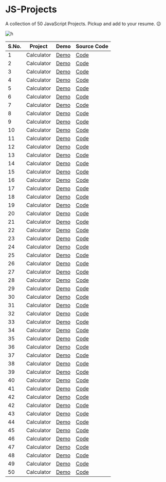 # JS-Projects
A collection of 50 JavaScript Projects. Pickup and add to your resume. 😉

![h](https://user-images.githubusercontent.com/64016811/137616384-5a7fb77e-030f-4ffb-b250-3188710284f2.jpg)


| S.No. | Project | Demo | Source Code | 
|-------|---------|------|-------------|
| 1 | Calculator | [Demo]() | [Code]() |
| 2 | Calculator | [Demo]() | [Code]() |
| 3 | Calculator | [Demo]() | [Code]() |
| 4 | Calculator | [Demo]() | [Code]() |
| 5 | Calculator | [Demo]() | [Code]() |
| 6 | Calculator | [Demo]() | [Code]() |
| 7 | Calculator | [Demo]() | [Code]() |
| 8 | Calculator | [Demo]() | [Code]() |
| 9 | Calculator | [Demo]() | [Code]() |
| 10 | Calculator | [Demo]() | [Code]() |
| 11 | Calculator | [Demo]() | [Code]() |
| 12 | Calculator | [Demo]() | [Code]() |
| 13 | Calculator | [Demo]() | [Code]() |
| 14 | Calculator | [Demo]() | [Code]() |
| 15 | Calculator | [Demo]() | [Code]() |
| 16 | Calculator | [Demo]() | [Code]() |
| 17 | Calculator | [Demo]() | [Code]() |
| 18 | Calculator | [Demo]() | [Code]() |
| 19 | Calculator | [Demo]() | [Code]() |
| 20 | Calculator | [Demo]() | [Code]() |
| 21 | Calculator | [Demo]() | [Code]() |
| 22 | Calculator | [Demo]() | [Code]() |
| 23 | Calculator | [Demo]() | [Code]() |
| 24 | Calculator | [Demo]() | [Code]() |
| 25 | Calculator | [Demo]() | [Code]() |
| 26 | Calculator | [Demo]() | [Code]() |
| 27 | Calculator | [Demo]() | [Code]() |
| 28 | Calculator | [Demo]() | [Code]() |
| 29 | Calculator | [Demo]() | [Code]() |
| 30 | Calculator | [Demo]() | [Code]() |
| 31 | Calculator | [Demo]() | [Code]() |
| 32 | Calculator | [Demo]() | [Code]() |
| 33 | Calculator | [Demo]() | [Code]() |
| 34 | Calculator | [Demo]() | [Code]() |
| 35 | Calculator | [Demo]() | [Code]() |
| 36 | Calculator | [Demo]() | [Code]() |
| 37 | Calculator | [Demo]() | [Code]() |
| 38 | Calculator | [Demo]() | [Code]() |
| 39 | Calculator | [Demo]() | [Code]() |
| 40 | Calculator | [Demo]() | [Code]() |
| 41 | Calculator | [Demo]() | [Code]() |
| 42 | Calculator | [Demo]() | [Code]() |
| 42 | Calculator | [Demo]() | [Code]() |
| 43 | Calculator | [Demo]() | [Code]() |
| 44 | Calculator | [Demo]() | [Code]() |
| 45 | Calculator | [Demo]() | [Code]() |
| 46 | Calculator | [Demo]() | [Code]() |
| 47 | Calculator | [Demo]() | [Code]() |
| 48 | Calculator | [Demo]() | [Code]() |
| 49 | Calculator | [Demo]() | [Code]() |
| 50 | Calculator | [Demo]() | [Code]() |
